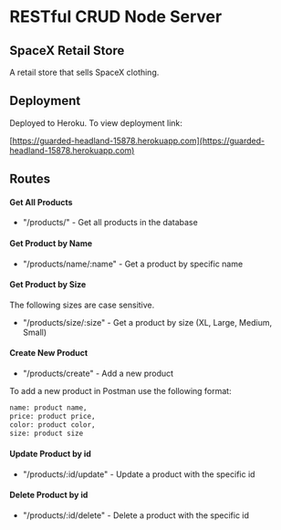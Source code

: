 # RESTful CRUD Node Server

## SpaceX Retail Store
A retail store that sells SpaceX clothing. 

## Deployment 
Deployed to Heroku. To view deployment link:

[https://guarded-headland-15878.herokuapp.com](https://guarded-headland-15878.herokuapp.com)


## Routes

#### Get All Products

* "/products/" - Get all products in the database

#### Get Product by Name

* "/products/name/:name" - Get a product by specific name

#### Get Product by Size
The following sizes are case sensitive. 

* "/products/size/:size" - Get a product by size (XL, Large, Medium, Small)


#### Create New Product

* "/products/create" - Add a new product

To add a new product in Postman use the following format:

```bash 
name: product name,
price: product price,
color: product color,
size: product size
```

#### Update Product by id

* "/products/:id/update" - Update a product with the specific id

#### Delete Product by id

* "/products/:id/delete" - Delete a product with the specific id